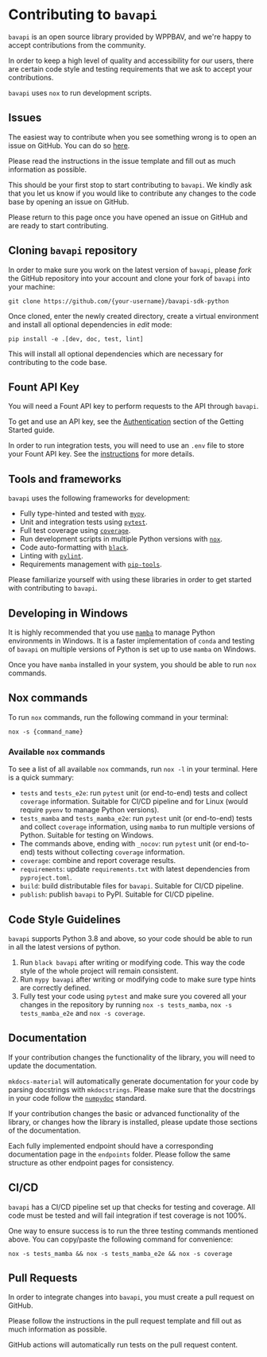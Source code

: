# Contributing to `bavapi`

`bavapi` is an open source library provided by WPPBAV, and we're happy to accept contributions from the community.

In order to keep a high level of quality and accessibility for our users, there are certain code style and testing requirements that we ask to accept your contributions.

`bavapi` uses `nox` to run development scripts.

## Issues

The easiest way to contribute when you see something wrong is to open an issue on GitHub. You can do so [here](https://github.com/wppbav/bavapi-sdk-python/issues).

Please read the instructions in the issue template and fill out as much information as possible.

This should be your first stop to start contributing to `bavapi`. We kindly ask that you let us know if you would like to contribute any changes to the code base by opening an issue on GitHub.

Please return to this page once you have opened an issue on GitHub and are ready to start contributing.

## Cloning `bavapi` repository

In order to make sure you work on the latest version of `bavapi`, please *fork* the GitHub repository into your account and clone your fork of `bavapi` into your machine:

```prompt
git clone https://github.com/{your-username}/bavapi-sdk-python
```

Once cloned, enter the newly created directory, create a virtual environment and install all optional dependencies in *edit* mode:

```prompt
pip install -e .[dev, doc, test, lint]
```

This will install all optional dependencies which are necessary for contributing to the code base.

## Fount API Key

You will need a Fount API key to perform requests to the API through `bavapi`.

To get and use an API key, see the [Authentication](../getting-started/authentication) section of the Getting Started guide.

In order to run integration tests, you will need to use an `.env` file to store your Fount API key. See the [instructions](../getting-started/authentication/#using-dotenv-files) for more details.

## Tools and frameworks

`bavapi` uses the following frameworks for development:

- Fully type-hinted and tested with [`mypy`](https://www.mypy-lang.org/).
- Unit and integration tests using [`pytest`](https://docs.pytest.org/en/stable/contents.html).
- Full test coverage using [`coverage`](https://coverage.readthedocs.io/en/7.2.5/).
- Run development scripts in multiple Python versions with [`nox`](https://nox.thea.codes/en/stable/).
- Code auto-formatting with [`black`](https://black.readthedocs.io/en/stable/).
- Linting with [`pylint`](https://docs.pylint.org/).
- Requirements management with [`pip-tools`](https://pip-tools.readthedocs.io/en/latest/).

Please familiarize yourself with using these libraries in order to get started with contributing to `bavapi`.

## Developing in Windows

It is highly recommended that you use [`mamba`](https://mamba.readthedocs.io/en/latest/) to manage Python environments in Windows. It is a faster implementation of `conda` and testing of `bavapi` on multiple versions of Python is set up to use `mamba` on Windows.

Once you have `mamba` installed in your system, you should be able to run `nox` commands.

## Nox commands

To run `nox` commands, run the following command in your terminal:

```prompt
nox -s {command_name}
```

### Available `nox` commands

To see a list of all available `nox` commands, run `nox -l` in your terminal. Here is a quick summary:

- `tests` and `tests_e2e`: run `pytest` unit (or end-to-end) tests and collect `coverage` information. Suitable for CI/CD pipeline and for Linux (would require `pyenv` to manage Python versions).
- `tests_mamba` and `tests_mamba_e2e`: run `pytest` unit (or end-to-end) tests and collect `coverage` information, using `mamba` to run multiple versions of Python. Suitable for testing on Windows.
- The commands above, ending with `_nocov`: run `pytest` unit (or end-to-end) tests without collecting `coverage` information.
- `coverage`: combine and report coverage results.
- `requirements`: update `requirements.txt` with latest dependencies from `pyproject.toml`.
- `build`: build distributable files for `bavapi`. Suitable for CI/CD pipeline.
- `publish`: publish `bavapi` to PyPI. Suitable for CI/CD pipeline.

## Code Style Guidelines

`bavapi` supports Python 3.8 and above, so your code should be able to run in all the latest versions of python.

1. Run `black bavapi` after writing or modifying code. This way the code style of the whole project will remain consistent.
2. Run `mypy bavapi` after writing or modifying code to make sure type hints are correctly defined.
3. Fully test your code using `pytest` and make sure you covered all your changes in the repository by running `nox -s tests_mamba`, `nox -s tests_mamba_e2e` and `nox -s coverage`.

## Documentation

If your contribution changes the functionality of the library, you will need to update the documentation.

`mkdocs-material` will automatically generate documentation for your code by parsing docstrings with `mkdocstrings`. Please make sure that the docstrings in your code follow the [`numpydoc`](https://numpydoc.readthedocs.io/en/latest/index.html) standard.

If your contribution changes the basic or advanced functionality of the library, or changes how the library is installed, please update those sections of the documentation.

Each fully implemented endpoint should have a corresponding documentation page in the `endpoints` folder. Please follow the same structure as other endpoint pages for consistency.

## CI/CD

`bavapi` has a CI/CD pipeline set up that checks for testing and coverage. All code must be tested and will fail integration if test coverage is not 100%.

One way to ensure success is to run the three testing commands mentioned above. You can copy/paste the following command for convenience:

```prompt
nox -s tests_mamba && nox -s tests_mamba_e2e && nox -s coverage
```

## Pull Requests

In order to integrate changes into `bavapi`, you must create a pull request on GitHub.

Please follow the instructions in the pull request template and fill out as much information as possible.

GitHub actions will automatically run tests on the pull request content.
